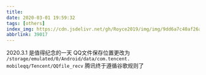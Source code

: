 ```yaml
---
title: 
date: 2020-03-01 19:59:32
tags: [others]
index_img: https://cdn.jsdelivr.net/gh/Royce2019/img/img/9dd6a7c40af26a575ea529e57ab1c2bf_2_3_art.jpg
abbrlink: 39017
---
```

2020.3.1 是值得纪念的一天
QQ文件保存位置更改为 `/storage/emulated/0/Android/data/com.tencent. mobileqq/Tencent/QQfile_recv`
腾讯终于遵循谷歌规则了